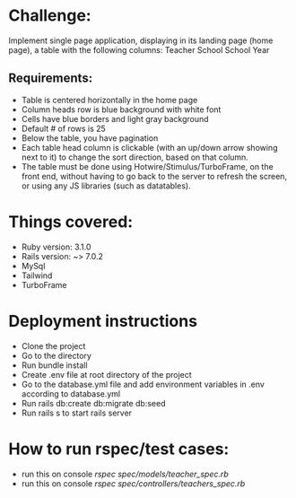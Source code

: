 # Challenge:

Implement single page application, displaying in its landing page (home page), a table with the following columns:
Teacher                School                   School Year

## Requirements:
- Table is centered horizontally in the home page
- Column heads row is blue background with white font
- Cells have blue borders and light gray background
- Default # of rows is 25
- Below the table, you have pagination
- Each table head column is clickable (with an up/down arrow showing next to it) to change the sort direction, based on that column.
- The table must be done using Hotwire/Stimulus/TurboFrame, on the front end, without having to go back to the server to refresh the screen, or using any JS libraries (such as datatables).


# Things covered:

* Ruby version: 3.1.0
* Rails version: ~> 7.0.2
* MySql
* Tailwind
* TurboFrame

# Deployment instructions
- Clone the project
- Go to the directory
- Run bundle install
- Create .env file at root directory of the project
- Go to the database.yml file and add environment variables in .env according to database.yml
- Run rails db:create db:migrate db:seed
- Run rails s to start rails server

# How to run rspec/test cases:
- run this on console *rspec spec/models/teacher_spec.rb*
- run this on console *rspec spec/controllers/teachers_spec.rb*
